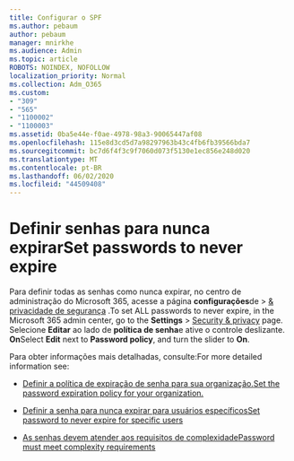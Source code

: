 ```yaml
---
title: Configurar o SPF
ms.author: pebaum
author: pebaum
manager: mnirkhe
ms.audience: Admin
ms.topic: article
ROBOTS: NOINDEX, NOFOLLOW
localization_priority: Normal
ms.collection: Adm_O365
ms.custom:
- "309"
- "565"
- "1100002"
- "1100003"
ms.assetid: 0ba5e44e-f0ae-4978-98a3-90065447af08
ms.openlocfilehash: 115e8d3cd5d7a98297963b43c4fb6fb39566bda7
ms.sourcegitcommit: bc7d6f4f3c9f7060d073f5130e1ec856e248d020
ms.translationtype: MT
ms.contentlocale: pt-BR
ms.lasthandoff: 06/02/2020
ms.locfileid: "44509408"
---
```

# <a name="set-passwords-to-never-expire"></a><span data-ttu-id="47d1a-102">Definir senhas para nunca expirar</span><span class="sxs-lookup"><span data-stu-id="47d1a-102">Set passwords to never expire</span></span>

<span data-ttu-id="47d1a-103">Para definir todas as senhas como nunca expirar, no centro de administração do Microsoft 365, acesse a página **configurações**de  >  [ &amp; privacidade de segurança](https://portal.office.com/adminportal/home#/settings/security) .</span><span class="sxs-lookup"><span data-stu-id="47d1a-103">To set ALL passwords to never expire, in the Microsoft 365 admin center, go to the **Settings** > [Security &amp; privacy](https://portal.office.com/adminportal/home#/settings/security) page.</span></span> <span data-ttu-id="47d1a-104">Selecione **Editar** ao lado de **política de senha**e ative o controle deslizante. **On**</span><span class="sxs-lookup"><span data-stu-id="47d1a-104">Select **Edit** next to **Password policy**, and turn the slider to **On**.</span></span>
  
<span data-ttu-id="47d1a-105">Para obter informações mais detalhadas, consulte:</span><span class="sxs-lookup"><span data-stu-id="47d1a-105">For more detailed information see:</span></span> 

- [<span data-ttu-id="47d1a-106">Definir a política de expiração de senha para sua organização.</span><span class="sxs-lookup"><span data-stu-id="47d1a-106">Set the password expiration policy for your organization.</span></span>](https://docs.microsoft.com/microsoft-365/admin/manage/set-password-expiration-policy)
  
- [<span data-ttu-id="47d1a-107">Definir a senha para nunca expirar para usuários específicos</span><span class="sxs-lookup"><span data-stu-id="47d1a-107">Set password to never expire for specific users</span></span>](https://docs.microsoft.com/microsoft-365/admin/add-users/set-password-to-never-expire)

- [<span data-ttu-id="47d1a-108">As senhas devem atender aos requisitos de complexidade</span><span class="sxs-lookup"><span data-stu-id="47d1a-108">Password must meet complexity requirements</span></span>](https://docs.microsoft.com/windows/security/threat-protection/security-policy-settings/password-must-meet-complexity-requirements)
  